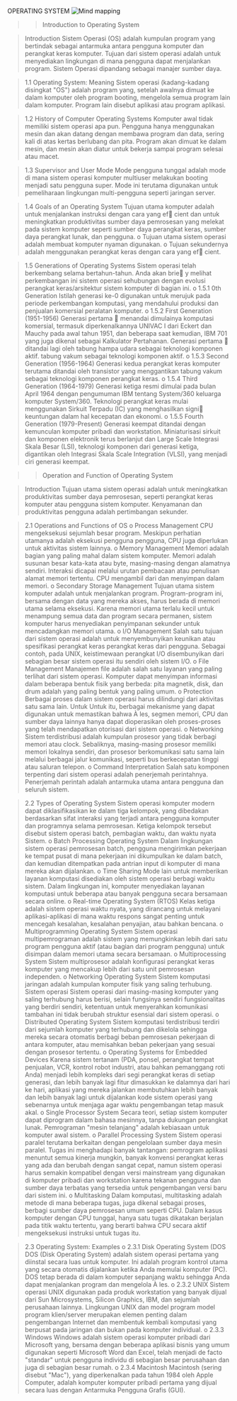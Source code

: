 OPERATING SYSTEM
![Mind mapping](https://github.com/r4mmar/Sys0P24-3123521004/assets/160557580/37726223-6d17-4ce2-851e-d3e67604ed88)

>>Introduction to Operating System

>Introduction
Sistem Operasi (OS) adalah kumpulan program yang bertindak sebagai antarmuka antara pengguna komputer dan perangkat keras komputer. Tujuan dari sistem operasi adalah untuk menyediakan lingkungan di mana pengguna dapat menjalankan program. Sistem Operasi dipandang sebagai manajer sumber daya.

>1.1 Operating System: Meaning
Sistem operasi (kadang-kadang disingkat "OS") adalah program yang, setelah awalnya dimuat ke dalam komputer oleh program booting, mengelola semua program lain dalam komputer. Program lain disebut aplikasi atau program aplikasi.

>1.2 History of Computer Operating Systems
Komputer awal tidak memiliki sistem operasi apa pun. Pengguna hanya menggunakan mesin dan akan datang dengan membawa program dan data, sering kali di atas kertas berlubang dan pita. Program akan dimuat ke dalam mesin, dan mesin akan diatur untuk bekerja sampai program selesai atau macet.

>1.3 Supervisor and User Mode
Mode pengguna tunggal adalah mode di mana sistem operasi komputer multiuser melakukan booting menjadi satu pengguna super. Mode ini terutama digunakan untuk pemeliharaan lingkungan multi-pengguna seperti jaringan server.

>1.4 Goals of an Operating System
Tujuan utama komputer adalah untuk menjalankan instruksi dengan cara yang ef cient dan untuk meningkatkan produktivitas sumber daya pemrosesan yang melekat pada sistem komputer seperti sumber daya perangkat keras, sumber daya perangkat lunak, dan pengguna.
o	Tujuan utama sistem operasi adalah membuat komputer nyaman digunakan.
o	Tujuan sekundernya adalah menggunakan perangkat keras dengan cara yang ef cient.

>1.5 Generations of Operating Systems
Sistem operasi telah berkembang selama bertahun-tahun. Anda akan brie y melihat perkembangan ini sistem operasi sehubungan dengan evolusi perangkat keras/arsitektur sistem komputer di bagian ini.
o	1.5.1 0th Generation
Istilah generasi ke-0 digunakan untuk merujuk pada periode perkembangan komputasi, yang mendahului produksi dan penjualan komersial peralatan komputer.
o	1.5.2 First Generation (1951-1956)
Generasi pertama  menandai dimulainya komputasi komersial, termasuk diperkenalkannya UNIVAC I dari Eckert dan Mauchy pada awal tahun 1951, dan beberapa saat kemudian, IBM 701 yang juga dikenal sebagai Kalkulator Pertahanan. Generasi pertama  ditandai lagi oleh tabung hampa udara sebagai teknologi komponen aktif. tabung vakum sebagai teknologi komponen aktif.
o	1.5.3 Second Generation (1956-1964)
Generasi kedua perangkat keras komputer terutama ditandai oleh transistor 
yang menggantikan tabung vakum sebagai teknologi komponen perangkat keras.
o	1.5.4 Third Generation (1964-1979)
Generasi ketiga resmi dimulai pada bulan April 1964 dengan pengumuman IBM tentang System/360 keluarga komputer System/360. Teknologi perangkat keras mulai menggunakan Sirkuit Terpadu (IC) yang menghasilkan signi keuntungan dalam hal kecepatan dan ekonomi.
o	1.5.5 Fourth Generation (1979-Present)
Generasi keempat ditandai dengan kemunculan komputer pribadi dan 
workstation. Miniaturisasi sirkuit dan komponen elektronik terus berlanjut dan Large Scale 
Integrasi Skala Besar (LSI), teknologi komponen dari generasi ketiga, digantikan oleh Integrasi Skala Scale Integration (VLSI), yang menjadi ciri generasi keempat.

>>Operation and Function of Operating System

>Introduction
Tujuan utama sistem operasi adalah untuk meningkatkan produktivitas sumber daya pemrosesan, seperti perangkat keras komputer atau pengguna sistem komputer. Kenyamanan dan produktivitas pengguna adalah pertimbangan sekunder.

>2.1 Operations and Functions of OS
o	Process Management
CPU mengeksekusi sejumlah besar program. Meskipun perhatian utamanya adalah eksekusi pengguna pengguna, CPU juga diperlukan untuk aktivitas sistem lainnya.
o	Memory Management
Memori adalah bagian yang paling mahal dalam sistem komputer. Memori adalah susunan besar kata-kata atau 
byte, masing-masing dengan alamatnya sendiri. Interaksi dicapai melalui urutan pembacaan atau penulisan alamat memori tertentu. CPU mengambil dari dan menyimpan dalam memori.
o	Secondary Storage Management
Tujuan utama sistem komputer adalah untuk menjalankan program. Program-program ini, bersama dengan 
data yang mereka akses, harus berada di memori utama selama eksekusi. Karena memori utama terlalu 
kecil untuk menampung semua data dan program secara permanen, sistem komputer harus menyediakan 
penyimpanan sekunder untuk mencadangkan memori utama.
o	I/O Management
Salah satu tujuan dari sistem operasi adalah untuk menyembunyikan keunikan atau spesifikasi perangkat keras 
perangkat keras dari pengguna. Sebagai contoh, pada UNIX, keistimewaan perangkat I/O disembunyikan dari 
sebagian besar sistem operasi itu sendiri oleh sistem I/O.
o	File Management
Manajemen file adalah salah satu layanan yang paling terlihat dari sistem operasi. Komputer dapat menyimpan 
informasi dalam beberapa bentuk fisik yang berbeda: pita magnetik, disk, dan drum adalah yang paling bentuk yang paling umum.
o	Protection
Berbagai proses dalam sistem operasi harus dilindungi dari aktivitas satu sama lain. Untuk 
Untuk itu, berbagai mekanisme yang dapat digunakan untuk memastikan bahwa À les, segmen memori, 
CPU dan sumber daya lainnya hanya dapat dioperasikan oleh proses-proses yang telah mendapatkan 
otorisasi dari sistem operasi.
o	Networking
Sistem terdistribusi adalah kumpulan prosesor yang tidak berbagi memori atau clock. Sebaliknya, masing-masing 
prosesor memiliki memori lokalnya sendiri, dan prosesor berkomunikasi satu sama lain melalui berbagai jalur komunikasi, seperti bus berkecepatan tinggi atau saluran telepon.
o	Command Interpretation
Salah satu komponen terpenting dari sistem operasi adalah penerjemah perintahnya. Penerjemah perintah 
adalah antarmuka utama antara pengguna dan seluruh sistem.

>2.2 Types of Operating System
Sistem operasi komputer modern dapat diklasifikasikan ke dalam tiga kelompok, yang dibedakan berdasarkan sifat interaksi yang terjadi antara pengguna komputer dan programnya selama pemrosesan. Ketiga kelompok tersebut disebut sistem operasi batch, pembagian waktu, dan waktu nyata Sistem.
o	Batch Processing Operating System
Dalam lingkungan sistem operasi pemrosesan batch, pengguna mengirimkan pekerjaan ke tempat pusat di mana 
pekerjaan ini dikumpulkan ke dalam batch, dan kemudian ditempatkan pada antrian input di komputer di mana mereka akan dijalankan.
o	Time Sharing
Mode lain untuk memberikan layanan komputasi disediakan oleh sistem operasi berbagi waktu 
sistem. Dalam lingkungan ini, komputer menyediakan layanan komputasi untuk beberapa atau banyak pengguna 
secara bersamaan secara online.
o	Real-time Operating System (RTOS)
Kelas ketiga adalah sistem operasi waktu nyata, yang dirancang untuk melayani aplikasi-aplikasi 
di mana waktu respons sangat penting untuk mencegah kesalahan, kesalahan penyajian, atau bahkan bencana.
o	Multiprogramming Operating System
Sistem operasi multipemrograman adalah sistem yang memungkinkan lebih dari satu program pengguna aktif 
(atau bagian dari program pengguna) untuk disimpan dalam memori utama secara bersamaan.
o	Multiprocessing System
Sistem multiprosesor adalah konfigurasi perangkat keras komputer yang mencakup lebih dari satu 
unit pemrosesan independen.
o	Networking Operating System
Sistem komputasi jaringan adalah kumpulan komputer fisik yang saling terhubung. Sistem operasi Sistem operasi dari masing-masing komputer yang saling terhubung harus berisi, selain fungsinya sendiri fungsionalitas yang berdiri sendiri, ketentuan untuk menyerahkan komunikasi tambahan ini tidak berubah struktur esensial dari sistem operasi.
o	Distributed Operating System
Sistem komputasi terdistribusi terdiri dari sejumlah komputer yang terhubung dan dikelola sehingga mereka secara otomatis berbagi beban pemrosesan pekerjaan di antara komputer, atau memisahkan beban pekerjaan yang sesuai dengan prosesor tertentu.
o	Operating Systems for Embedded Devices
Karena sistem tertanam (PDA, ponsel, perangkat tempat penjualan, VCR, kontrol robot industri, 
atau bahkan pemanggang roti Anda) menjadi lebih kompleks dari segi perangkat keras di setiap generasi, dan lebih banyak lagi fitur dimasukkan ke dalamnya dari hari ke hari, aplikasi yang mereka jalankan membutuhkan lebih banyak dan lebih banyak lagi untuk dijalankan kode sistem operasi yang sebenarnya untuk menjaga agar waktu pengembangan tetap masuk akal.
o	Single Processor System
Secara teori, setiap sistem komputer dapat diprogram dalam bahasa mesinnya, tanpa dukungan perangkat lunak. Pemrograman "mesin telanjang" adalah kebiasaan untuk komputer awal sistem.
o	Parallel Processing System
Sistem operasi paralel terutama berkaitan dengan pengelolaan sumber daya mesin paralel. Tugas ini menghadapi banyak tantangan: pemrogram aplikasi menuntut semua kinerja mungkin, banyak konvensi perangkat keras yang ada dan berubah dengan sangat cepat, namun sistem operasi harus semakin kompatibel dengan versi mainstream yang digunakan di komputer pribadi dan workstation karena tekanan pengguna dan sumber daya terbatas yang tersedia untuk pengembangan versi baru dari sistem ini.
o	Multitasking
Dalam komputasi, multitasking adalah metode di mana beberapa tugas, juga dikenal sebagai proses, berbagi sumber daya pemrosesan umum seperti CPU. Dalam kasus komputer dengan CPU tunggal, hanya satu tugas dikatakan berjalan pada titik waktu tertentu, yang berarti bahwa CPU secara aktif mengeksekusi instruksi untuk tugas itu.

>2.3 Operating System: Examples
o	2.3.1 Disk Operating System (DOS
DOS (Disk Operating System) adalah sistem operasi pertama yang diinstal secara luas untuk komputer. Ini adalah program kontrol utama yang secara otomatis dijalankan ketika Anda memulai komputer (PC). DOS tetap berada di dalam komputer sepanjang waktu sehingga Anda dapat menjalankan program dan mengelola À les.
o	2.3.2 UNIX
Sistem operasi UNIX digunakan pada produk workstation yang banyak dijual dari Sun Microsystems, Silicon Graphics, IBM, dan sejumlah perusahaan lainnya. Lingkungan UNIX dan model program model program klien/server merupakan elemen penting dalam pengembangan Internet dan membentuk kembali komputasi yang berpusat pada jaringan dan bukan pada komputer individual.
o	2.3.3 Windows
Windows adalah sistem operasi komputer pribadi dari Microsoft yang, bersama dengan beberapa aplikasi bisnis yang umum digunakan seperti Microsoft Word dan Excel, telah menjadi de facto "standar" untuk pengguna individu di sebagian besar perusahaan dan juga di sebagian besar rumah.
o	2.3.4 Macintosh
Macintosh (sering disebut "Mac"), yang diperkenalkan pada tahun 1984 oleh Apple Computer, adalah komputer 
komputer pribadi pertama yang dijual secara luas dengan Antarmuka Pengguna Grafis (GUI).
